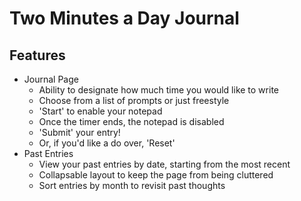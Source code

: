 # **Two Minutes a Day Journal**

## Features
* Journal Page
    * Ability to designate how much time you would like to write
    * Choose from a list of prompts or just freestyle
    * 'Start' to enable your notepad
    * Once the timer ends, the notepad is disabled
    * 'Submit' your entry!
    * Or, if you'd like a do over, 'Reset' 
* Past Entries
    * View your past entries by date, starting from the most recent
    * Collapsable layout to keep the page from being cluttered
    * Sort entries by month to revisit past thoughts